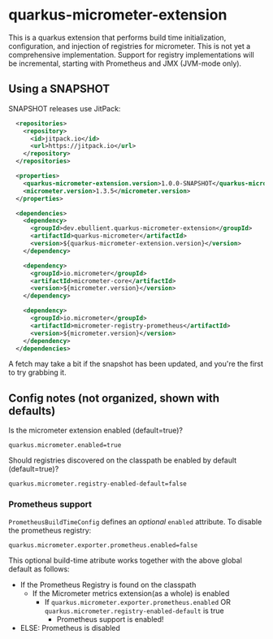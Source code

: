 # quarkus-micrometer-extension

This is a quarkus extension that performs build time initialization, configuration, and injection of registries for micrometer. This is not yet a comprehensive implementation. Support for registry implementations will be incremental, starting with Prometheus and JMX (JVM-mode only).

## Using a SNAPSHOT

SNAPSHOT releases use JitPack:

```xml
  <repositories>
    <repository>
      <id>jitpack.io</id>
      <url>https://jitpack.io</url>
    </repository>
  </repositories>

  <properties>
    <quarkus-micrometer-extension.version>1.0.0-SNAPSHOT</quarkus-micrometer-extension.version>
    <micrometer.version>1.3.5</micrometer.version>
  </properties>

  <dependencies>
    <dependency>
      <groupId>dev.ebullient.quarkus-micrometer-extension</groupId>
      <artifactId>quarkus-micrometer</artifactId>
      <version>${quarkus-micrometer-extension.version}</version>
    </dependency>

    <dependency>
      <groupId>io.micrometer</groupId>
      <artifactId>micrometer-core</artifactId>
      <version>${micrometer.version}</version>
    </dependency>

    <dependency>
      <groupId>io.micrometer</groupId>
      <artifactId>micrometer-registry-prometheus</artifactId>
      <version>${micrometer.version}</version>
    </dependency>
  </dependencies>
```

A fetch may take a bit if the snapshot has been updated, and you're the first to try grabbing it.

## Config notes (not organized, shown with defaults)

Is the micrometer extension enabled (default=true)?

```properties
quarkus.micrometer.enabled=true
```

Should registries discovered on the classpath be enabled by default (default=true)?

```properties
quarkus.micrometer.registry-enabled-default=false
```

### Prometheus support

`PrometheusBuildTimeConfig` defines an _optional_ `enabled` attribute. To disable the prometheus registry:

```properties
quarkus.micrometer.exporter.prometheus.enabled=false
```

This optional build-time atribute works together with the above global default as follows:

* If the Prometheus Registry is found on the classpath
  * If the Micrometer metrics extension(as a whole) is enabled
    * If `quarkus.micrometer.exporter.prometheus.enabled` OR `quarkus.micrometer.registry-enabled-default` is true
      * Prometheus support is enabled!
* ELSE: Prometheus is disabled
